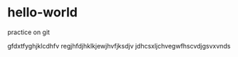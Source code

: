 # hello-world
practice on git


gfdxtfyghjklcdhfv
regjhfdjhklkjewjhvfjksdjv
jdhcsxljchvegwfhscvdjgsvxvnds
